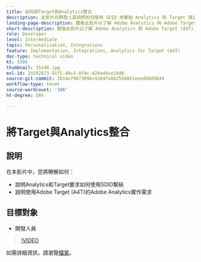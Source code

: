 ```yaml
---
title: 如何將Target與Analytics整合
description: 此影片向開發人員說明如何使用 SDID 來繫結 Analytics 和 Target 請求。 觀看此影片以了解 Adobe Analytics 與 Adobe Target (A4T) 的實作需求。
landing-page-description: 觀看此影片以了解 Adobe Analytics 與 Adobe Target (A4T) 的實作需求。
short-description: 觀看此影片以了解 Adobe Analytics 與 Adobe Target (A4T) 的實作需求。
role: Developer
level: Intermediate
topic: Personalization, Integrations
feature: Implementation, Integrations, Analytics for Target (A4T)
doc-type: technical video
kt: 5386
thumbnail: 35146.jpg
exl-id: 29292873-91f5-40c4-8f4c-d26ed4ce24d8
source-git-commit: 1b14e7987309bc4104fa842558861eeedb0ddb44
workflow-type: tm+mt
source-wordcount: '106'
ht-degree: 56%

---
```


# 將Target與Analytics整合

## 說明

在本影片中，您將瞭解如何：

* 說明Analytics和Target要求如何使用SDID繫結
* 說明使用Adobe Target (A4T)的Adobe Analytics實作需求

## 目標對象

* 開發人員

>[!VIDEO](https://video.tv.adobe.com/v/35146/?quality=12)

如需詳細資訊，請瀏覽[檔案](https://experienceleague.adobe.com/docs/target/using/integrate/a4t/a4timplementation.html?lang=en)。
